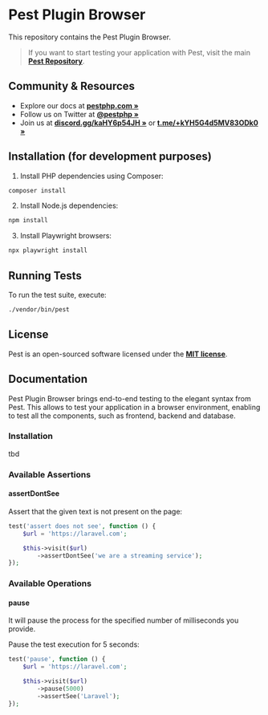 # Pest Plugin Browser

This repository contains the Pest Plugin Browser.
> If you want to start testing your application with Pest, visit the main **[Pest Repository](https://github.com/pestphp/pest)**.

## Community & Resources

- Explore our docs at **[pestphp.com »](https://pestphp.com)**
- Follow us on Twitter at **[@pestphp »](https://twitter.com/pestphp)**
- Join us at **[discord.gg/kaHY6p54JH »](https://discord.gg/kaHY6p54JH)** or **[t.me/+kYH5G4d5MV83ODk0 »](https://t.me/+kYH5G4d5MV83ODk0)**

## Installation (for development purposes)

1. Install PHP dependencies using Composer:
```bash
composer install
```

2. Install Node.js dependencies:
```bash
npm install
```

3. Install Playwright browsers:
```bash
npx playwright install
```

## Running Tests

To run the test suite, execute:
```bash
./vendor/bin/pest
```

## License

Pest is an open-sourced software licensed under the **[MIT license](https://opensource.org/licenses/MIT)**.


## Documentation

Pest Plugin Browser brings end-to-end testing to the elegant syntax from Pest.
This allows to test your application in a browser environment, enabling to test all the components, such as frontend, backend and database.

### Installation

tbd

### Available Assertions

<a name="assert-dont-see"></a>
#### assertDontSee

Assert that the given text is not present on the page:

```php
test('assert does not see', function () {
    $url = 'https://laravel.com';

    $this->visit($url)
        ->assertDontSee('we are a streaming service');
});
```

### Available Operations

#### pause

It will pause the process for the specified number of milliseconds you provide.

Pause the test execution for 5 seconds:

```php
test('pause', function () {
    $url = 'https://laravel.com';

    $this->visit($url)
        ->pause(5000)
        ->assertSee('Laravel');
});
```
